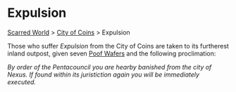 # Expulsion
[Scarred World](./scarred-world.md) > [City of Coins](./city-of-coins.md) > Expulsion

Those who suffer *Expulsion* from the City of Coins are taken to its furtherest inland outpost, given seven [Poof Wafers](.poof.md) and the following proclimation:

*By order of the Pentacouncil you are hearby banished from the city of Nexus. If found within its juristiction again you will be immediately executed.*
